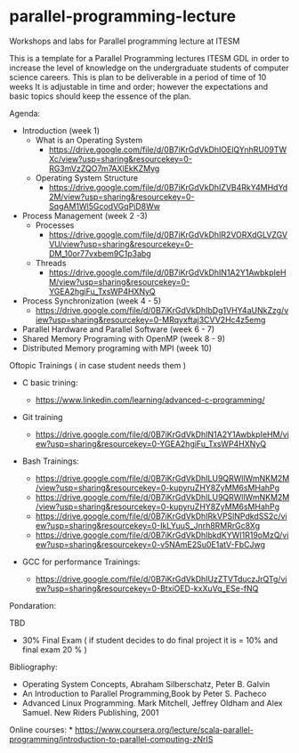 # parallel-programming-lecture
Workshops and labs for Parallel programming lecture at ITESM


This is a template for a Parallel Programming lectures ITESM GDL
in order to increase the level of knowledge on the undergraduate students of computer science careers.
This is plan to be deliverable in a period of time of 10 weeks
It is adjustable  in time and order; however the expectations and basic topics should keep the essence of the plan.

Agenda:
  * Introduction (week 1)
    * What is an Operating System
      * https://drive.google.com/file/d/0B7iKrGdVkDhIOElQYnhRU09TWXc/view?usp=sharing&resourcekey=0-RG3mVzZQO7m7AXlEkKZMyg
    * Operating System Structure
      * https://drive.google.com/file/d/0B7iKrGdVkDhIZVB4RkY4MHdYd2M/view?usp=sharing&resourcekey=0-SqgAM1Wl5GcodVGqPjD8Ww
  * Process Management (week 2 -3)
     * Processes
       * https://drive.google.com/file/d/0B7iKrGdVkDhIR2VORXdGLVZGVVU/view?usp=sharing&resourcekey=0-DM_10or77vxbem9C1p3abg
     * Threads
       * https://drive.google.com/file/d/0B7iKrGdVkDhIN1A2Y1AwbkpIeHM/view?usp=sharing&resourcekey=0-YGEA2hgiFu_TxsWP4HXNyQ
  * Process Synchronization (week 4 - 5)
       * https://drive.google.com/file/d/0B7iKrGdVkDhIbDg1VHY4aUNkZzg/view?usp=sharing&resourcekey=0-MRqyxftaj3CVV2Hc4z5emg
  * Parallel Hardware and Parallel Software (week 6 - 7)
  * Shared Memory Programing with OpenMP (week 8 - 9)
  * Distributed Memory programing with MPI (week 10)

Oftopic Trainings ( in case student needs them )
  * C basic trining:
    * https://www.linkedin.com/learning/advanced-c-programming/
  * Git training
    * https://drive.google.com/file/d/0B7iKrGdVkDhIN1A2Y1AwbkpIeHM/view?usp=sharing&resourcekey=0-YGEA2hgiFu_TxsWP4HXNyQ
  * Bash Trainings:
    * https://drive.google.com/file/d/0B7iKrGdVkDhILU9QRWllWmNKM2M/view?usp=sharing&resourcekey=0-kupyruZHY8ZyMM6sMHahPg
    * https://drive.google.com/file/d/0B7iKrGdVkDhILU9QRWllWmNKM2M/view?usp=sharing&resourcekey=0-kupyruZHY8ZyMM6sMHahPg
    * https://drive.google.com/file/d/0B7iKrGdVkDhIRkVPSlNPdkdSS2c/view?usp=sharing&resourcekey=0-IkLYuuS_Jnrh8RMRrGc8Xg
    * https://drive.google.com/file/d/0B7iKrGdVkDhIbkdKYWI1R19oMzQ/view?usp=sharing&resourcekey=0-v5NAmE2Su0E1atV-FbCJwg

  * GCC for performance Trainings:
    * https://drive.google.com/file/d/0B7iKrGdVkDhIUzZTVTduczJrQTg/view?usp=sharing&resourcekey=0-BtxiOED-kxXuVq_ESe-fNQ

Pondaration:

TBD

* 30% Final Exam ( if student decides to do final project it is = 10% and final exam 20 % )

Bibliography:
* Operating System Concepts, Abraham Silberschatz, Peter B. Galvin
* An Introduction to Parallel Programming,Book by Peter S. Pacheco
* Advanced Linux Programming. Mark Mitchell, Jeffrey Oldham and Alex Samuel. New Riders Publishing, 2001

Online courses:
    * https://www.coursera.org/lecture/scala-parallel-programming/introduction-to-parallel-computing-zNrIS


